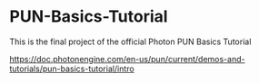 # PUN-Basics-Tutorial
This is the final project of the official Photon PUN Basics Tutorial

https://doc.photonengine.com/en-us/pun/current/demos-and-tutorials/pun-basics-tutorial/intro
